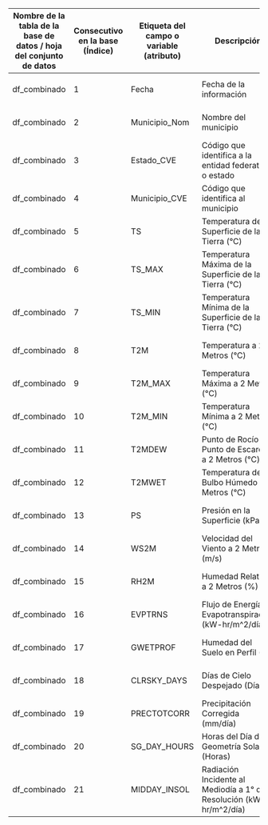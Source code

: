 | Nombre de la tabla de la base de datos / hoja del conjunto de datos | Consecutivo<br>en la base (Índice) | Etiqueta del campo o variable (atributo) | Descripción                                                        | Tipo de dato         | Clasificación de la información<br> | Especificaciones y/o reglas de cálculo | Obligatoriedad del campo | Registro de campos vacíos |
| ------------------------------------------------------------------- | ---------------------------------- | ---------------------------------------- | ------------------------------------------------------------------ | -------------------- | ----------------------------------- | -------------------------------------- | ------------------------ | ------------------------- |
| df_combinado                                                        | 1                                  | Fecha                                    | Fecha de la información                                            | Fecha                | Pública                             | No aplica                              | Obligatorio              | SIN DATOS VACÍOS          |
| df_combinado                                                        | 2                                  | Municipio_Nom                            | Nombre del municipio                                               | Alfanumérico         | Pública                             | No aplica                              | Obligatorio              | SIN DATOS VACÍOS          |
| df_combinado                                                        | 3                                  | Estado_CVE                               | Código que identifica a la entidad federativa o estado             | Número entero        | Pública                             | No aplica                              | Obligatorio              | SIN DATOS VACÍOS          |
| df_combinado                                                        | 4                                  | Municipio_CVE                            | Código que identifica al municipio                                 | Número entero        | Pública                             | No aplica                              | Obligatorio              | SIN DATOS VACÍOS          |
| df_combinado                                                        | 5                                  | TS                                       | Temperatura de la Superficie de la Tierra (°C)                     | Número con decimales | Pública                             | No aplica                              | Obligatorio              | SIN DATOS VACÍOS          |
| df_combinado                                                        | 6                                  | TS_MAX                                   | Temperatura Máxima de la Superficie de la Tierra (°C)              | Número con decimales | Pública                             | No aplica                              | Obligatorio              | SIN DATOS VACÍOS          |
| df_combinado                                                        | 7                                  | TS_MIN                                   | Temperatura Mínima de la Superficie de la Tierra (°C)              | Número con decimales | Pública                             | No aplica                              | Obligatorio              | SIN DATOS VACÍOS          |
| df_combinado                                                        | 8                                  | T2M                                      | Temperatura a 2 Metros (°C)                                        | Número con decimales | Pública                             | No aplica                              | Obligatorio              | SIN DATOS VACÍOS          |
| df_combinado                                                        | 9                                  | T2M_MAX                                  | Temperatura Máxima a 2 Metros (°C)                                 | Número con decimales | Pública                             | No aplica                              | Obligatorio              | SIN DATOS VACÍOS          |
| df_combinado                                                        | 10                                 | T2M_MIN                                  | Temperatura Mínima a 2 Metros (°C)                                 | Número con decimales | Pública                             | No aplica                              | Obligatorio              | SIN DATOS VACÍOS          |
| df_combinado                                                        | 11                                 | T2MDEW                                   | Punto de Rocío / Punto de Escarcha a 2 Metros (°C)                 | Número con decimales | Pública                             | No aplica                              | Obligatorio              | SIN DATOS VACÍOS          |
| df_combinado                                                        | 12                                 | T2MWET                                   | Temperatura de Bulbo Húmedo a 2 Metros (°C)                        | Número con decimales | Pública                             | No aplica                              | Obligatorio              | SIN DATOS VACÍOS          |
| df_combinado                                                        | 13                                 | PS                                       | Presión en la Superficie (kPa)                                     | Número con decimales | Pública                             | No aplica                              | Obligatorio              | SIN DATOS VACÍOS          |
| df_combinado                                                        | 14                                 | WS2M                                     | Velocidad del Viento a 2 Metros (m/s)                              | Número con decimales | Pública                             | No aplica                              | Obligatorio              | SIN DATOS VACÍOS          |
| df_combinado                                                        | 15                                 | RH2M                                     | Humedad Relativa a 2 Metros (%)                                    | Número con decimales | Pública                             | No aplica                              | Obligatorio              | SIN DATOS VACÍOS          |
| df_combinado                                                        | 16                                 | EVPTRNS                                  | Flujo de Energía de Evapotranspiración (kW-hr/m^2/día)             | Número con decimales | Pública                             | No aplica                              | Obligatorio              | SIN DATOS VACÍOS          |
| df_combinado                                                        | 17                                 | GWETPROF                                 | Humedad del Suelo en Perfil (%)                                    | Número con decimales | Pública                             | No aplica                              | Obligatorio              | SIN DATOS VACÍOS          |
| df_combinado                                                        | 18                                 | CLRSKY_DAYS                              | Días de Cielo Despejado (Días)                                     | Booleana             | Pública                             | No aplica                              | Obligatorio              | SIN DATOS VACÍOS          |
| df_combinado                                                        | 19                                 | PRECTOTCORR                              | Precipitación Corregida (mm/día)                                   | Número con decimales | Pública                             | No aplica                              | Obligatorio              | SIN DATOS VACÍOS          |
| df_combinado                                                        | 20                                 | SG_DAY_HOURS                             | Horas del Día de Geometría Solar (Horas)                           | Número entero        | Pública                             | No aplica                              | Obligatorio              | SIN DATOS VACÍOS          |
| df_combinado                                                        | 21                                 | MIDDAY_INSOL                             | Radiación Incidente al Mediodía a 1° de Resolución (kW-hr/m^2/día) | Número con decimales | Pública                             | No aplica                              | Obligatorio              | SIN DATOS VACÍOS          |
